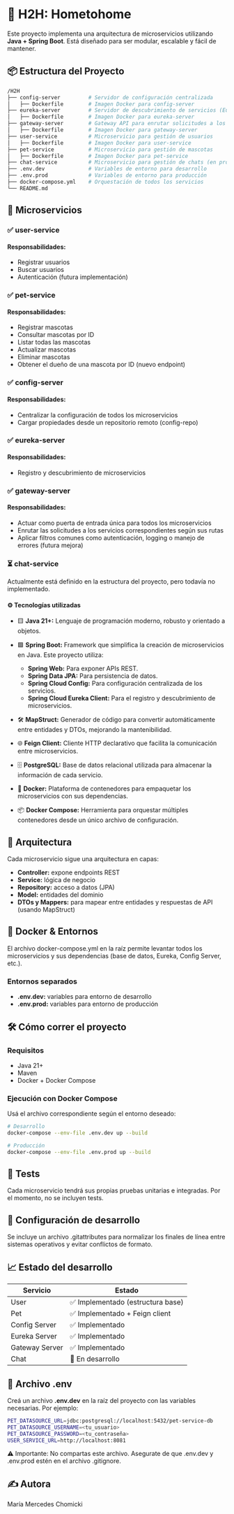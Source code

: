 # 🧩 H2H: Hometohome

Este proyecto implementa una arquitectura de microservicios utilizando **Java + Spring Boot**. Está diseñado para ser modular, escalable y fácil de mantener.

## 📦 Estructura del Proyecto

```bash
/H2H
├── config-server         # Servidor de configuración centralizada
│   ├── Dockerfile        # Imagen Docker para config-server
├── eureka-server         # Servidor de descubrimiento de servicios (Eureka)
│   ├── Dockerfile        # Imagen Docker para eureka-server
├── gateway-server        # Gateway API para enrutar solicitudes a los microservicios
│   ├── Dockerfile        # Imagen Docker para gateway-server
├── user-service          # Microservicio para gestión de usuarios
│   ├── Dockerfile        # Imagen Docker para user-service
├── pet-service           # Microservicio para gestión de mascotas
│   ├── Dockerfile        # Imagen Docker para pet-service
├── chat-service          # Microservicio para gestión de chats (en progreso)
├── .env.dev              # Variables de entorno para desarrollo
├── .env.prod             # Variables de entorno para producción
├── docker-compose.yml    # Orquestación de todos los servicios
└── README.md
```
## 🚀 Microservicios 
### ✅ user-service
#### Responsabilidades:
- Registrar usuarios 
- Buscar usuarios 
- Autenticación (futura implementación)

### ✅ pet-service 
#### Responsabilidades:
- Registrar mascotas
- Consultar mascotas por ID
- Listar todas las mascotas
- Actualizar mascotas
- Eliminar mascotas
- Obtener el dueño de una mascota por ID (nuevo endpoint)

### ✅ config-server
#### Responsabilidades:
- Centralizar la configuración de todos los microservicios
- Cargar propiedades desde un repositorio remoto (config-repo)

### ✅ eureka-server
#### Responsabilidades:
- Registro y descubrimiento de microservicios

### ✅ gateway-server
#### Responsabilidades:
- Actuar como puerta de entrada única para todos los microservicios
- Enrutar las solicitudes a los servicios correspondientes según sus rutas
- Aplicar filtros comunes como autenticación, logging o manejo de errores (futura mejora)

### ⏳ chat-service
Actualmente está definido en la estructura del proyecto, pero todavía no implementado.

#### ⚙️ Tecnologías utilizadas
-  🟨 **Java 21+:** Lenguaje de programación moderno, robusto y orientado a objetos.


-  🟩 **Spring Boot:** Framework que simplifica la creación de microservicios en Java. Este proyecto utiliza:
   - **Spring Web:** Para exponer APIs REST.
   - **Spring Data JPA:** Para persistencia de datos. 
   - **Spring Cloud Config:** Para configuración centralizada de los servicios. 
   - **Spring Cloud Eureka Client:** Para el registro y descubrimiento de microservicios.


- 🛠️ **MapStruct:** Generador de código para convertir automáticamente entre entidades y DTOs, mejorando la mantenibilidad.


- 🌐 **Feign Client:** Cliente HTTP declarativo que facilita la comunicación entre microservicios.


- 🗄️ **PostgreSQL:** Base de datos relacional utilizada para almacenar la información de cada servicio.

 
- 🐳 **Docker:** Plataforma de contenedores para empaquetar los microservicios con sus dependencias.


- 📦 **Docker Compose:** Herramienta para orquestar múltiples contenedores desde un único archivo de configuración.

## 🧱 Arquitectura
Cada microservicio sigue una arquitectura en capas:
- **Controller:** expone endpoints REST
- **Service:** lógica de negocio
- **Repository:** acceso a datos (JPA)
- **Model:** entidades del dominio
- **DTOs y Mappers:** para mapear entre entidades y respuestas de API (usando MapStruct)

## 🐳 Docker & Entornos
El archivo docker-compose.yml en la raíz permite levantar todos los microservicios y sus dependencias (base de datos, Eureka, Config Server, etc.).
### Entornos separados
- **.env.dev:** variables para entorno de desarrollo
- **.env.prod:** variables para entorno de producción

## 🛠️ Cómo correr el proyecto
### Requisitos
- Java 21+
- Maven 
- Docker + Docker Compose

### Ejecución con Docker Compose
Usá el archivo correspondiente según el entorno deseado:
```bash
# Desarrollo
docker-compose --env-file .env.dev up --build

# Producción
docker-compose --env-file .env.prod up --build
```

## 🧪 Tests
Cada microservicio tendrá sus propias pruebas unitarias e integradas. Por el momento, no se incluyen tests.

## 🔧 Configuración de desarrollo
Se incluye un archivo .gitattributes para normalizar los finales de línea entre sistemas operativos y evitar conflictos de formato.

## 📈 Estado del desarrollo
| Servicio       | Estado                           |
|----------------|----------------------------------|
| User           | ✅ Implementado (estructura base) |
| Pet            | ✅ Implementado + Feign client    |
| Config Server  | ✅ Implementado                   |
| Eureka Server  | ✅ Implementado                   |
| Gateway Server | ✅ Implementado                   |
| Chat           | 🚧 En desarrollo                 |

## 📄 Archivo .env
Creá un archivo **.env.dev** en la raíz del proyecto con las variables necesarias. Por ejemplo:

```bash
PET_DATASOURCE_URL=jdbc:postgresql://localhost:5432/pet-service-db
PET_DATASOURCE_USERNAME=<tu_usuario>
PET_DATASOURCE_PASSWORD=<tu_contraseña>
USER_SERVICE_URL=http://localhost:8081
```
⚠️ Importante: No compartas este archivo. Asegurate de que .env.dev y .env.prod estén en el archivo .gitignore.

## ✍️ Autora
María Mercedes Chomicki